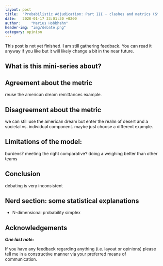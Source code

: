 ```yaml
---
layout: post
title:  "Probabilistic Adjudication: Part III - clashes and metrics (Still under construction)"
date:   2020-01-17 23:01:30 +0200
author:     "Marius Hobbhahn"
header-img: "img/debate.png"
category: opinion
---
```


This post is not yet finished. I am still gathering feedback. You can read it anyway if you like but it will likely change a bit in the near future. 

## What is this mini-series about?


## Agreement about the metric

reuse the american dream remittances example.

## Disagreement about the metric

we can still use the american dream but enter the realm of desert and a societal vs. individual component. maybe just choose a different example.

## Limitations of the model:

burdens? 
meeting the right comparative?
doing a weighing better than other teams

## Conclusion

debating is very inconsistent

## Nerd section: some statistical explanations 

- N-dimensional probability simplex

## Acknowledgements


***One last note:***

If you have any feedback regarding anything (i.e. layout or opinions) please tell me in a constructive manner via your preferred means of communication.

